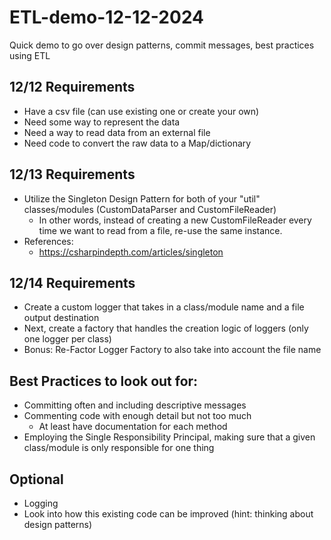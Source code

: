 # ETL-demo-12-12-2024
Quick demo to go over design patterns, commit messages, best practices using ETL

## 12/12 Requirements
- Have a csv file (can use existing one or create your own)
- Need some way to represent the data
- Need a way to read data from an external file
- Need code to convert the raw data to a Map/dictionary

## 12/13 Requirements
- Utilize the Singleton Design Pattern for both of your "util" classes/modules (CustomDataParser and CustomFileReader)
  - In other words, instead of creating a new CustomFileReader every time we want to read from a file, re-use the same instance.
- References:
  - https://csharpindepth.com/articles/singleton

## 12/14 Requirements
- Create a custom logger that takes in a class/module name and a file output destination
- Next, create a factory that handles the creation logic of loggers (only one logger per class)
- Bonus: Re-Factor Logger Factory to also take into account the file name

## Best Practices to look out for:
- Committing often and including descriptive messages
- Commenting code with enough detail but not too much
  - At least have documentation for each method
- Employing the Single Responsibility Principal, making sure that a given class/module is only responsible for one thing

## Optional
- Logging
- Look into how this existing code can be improved (hint: thinking about design patterns)